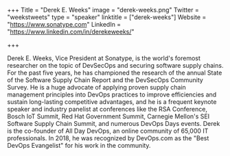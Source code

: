 +++
Title = "Derek E. Weeks"
image = "derek-weeks.png"
Twitter = "weekstweets"
type = "speaker"
linktitle = ["derek-weeks"]
Website = "https://www.sonatype.com"
LinkedIn = "https://www.linkedin.com/in/derekeweeks/"

+++

Derek E. Weeks, Vice President at Sonatype, is the world's foremost researcher on the topic of DevSecOps and securing software supply chains.  For the past five years, he has championed the research of the annual State of the Software Supply Chain Report and the DevSecOps Community Survey.  He is a huge advocate of applying proven supply chain management principles into DevOps practices to improve efficiencies and sustain long-lasting competitive advantages, and he is a frequent keynote speaker and industry panelist at conferences like the RSA Conference, Bosch IoT Summit, Red Hat Government Summit, Carnegie Mellon's SEI Software Supply Chain Summit, and numerous DevOps Days events. Derek is the co-founder of All Day DevOps, an online community of 65,000 IT professionals. In 2018, he was recognized by DevOps.com as the "Best DevOps Evangelist" for his work in the community.
